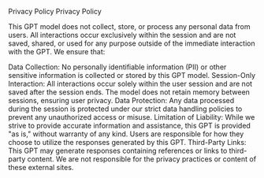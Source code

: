 Privacy Policy
Privacy Policy

This GPT model does not collect, store, or process any personal data from users. All interactions occur exclusively within the session and are not saved, shared, or used for any purpose outside of the immediate interaction with the GPT. We ensure that:

Data Collection: No personally identifiable information (PII) or other sensitive information is collected or stored by this GPT model.
Session-Only Interaction: All interactions occur solely within the user session and are not saved after the session ends. The model does not retain memory between sessions, ensuring user privacy.
Data Protection: Any data processed during the session is protected under our strict data handling policies to prevent any unauthorized access or misuse.
Limitation of Liability: While we strive to provide accurate information and assistance, this GPT is provided "as is," without warranty of any kind. Users are responsible for how they choose to utilize the responses generated by this GPT.
Third-Party Links: This GPT may generate responses containing references or links to third-party content. We are not responsible for the privacy practices or content of these external sites.
